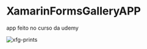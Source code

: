 # XamarinFormsGalleryAPP

app feito no curso da udemy 

![xfg-prints](https://user-images.githubusercontent.com/26682838/114285038-6cd2f280-9a2a-11eb-826f-ed2678c394e0.png)
